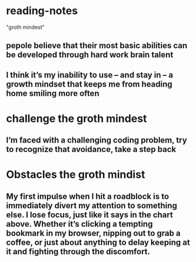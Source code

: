 # reading-notes
 "groth mindest"
## pepole believe that their most basic abilities can be developed through hard work brain talent 
## I think it’s my inability to use – and stay in – a growth mindset that keeps me from heading home smiling more often
# challenge the groth mindest
## I’m faced with a challenging coding problem, try to recognize that avoidance, take a step back
# Obstacles the groth mindist
## My first impulse when I hit a roadblock is to immediately divert my attention to something else. I lose focus, just like it says in the chart above. Whether it’s clicking a tempting bookmark in my browser, nipping out to grab a coffee, or just about anything to delay keeping at it and fighting through the discomfort.
